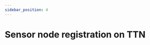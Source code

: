 ```yaml
---
sidebar_position: 4
---
```


# Sensor node registration on TTN

[comment]: <> (You have to put a video here link )

